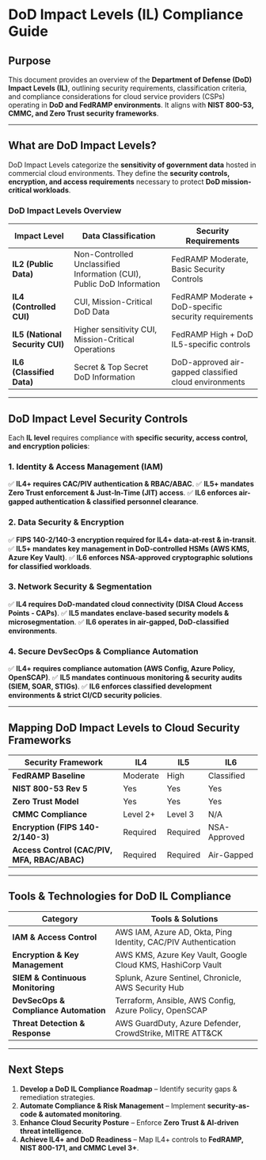 # **DoD Impact Levels (IL) Compliance Guide**

## **Purpose**
This document provides an overview of the **Department of Defense (DoD) Impact Levels (IL)**, outlining security requirements, classification criteria, and compliance considerations for cloud service providers (CSPs) operating in **DoD and FedRAMP environments**. It aligns with **NIST 800-53, CMMC, and Zero Trust security frameworks**.

---

## **What are DoD Impact Levels?**
DoD Impact Levels categorize the **sensitivity of government data** hosted in commercial cloud environments. They define the **security controls, encryption, and access requirements** necessary to protect **DoD mission-critical workloads**.

### **DoD Impact Levels Overview**
| **Impact Level** | **Data Classification** | **Security Requirements** |
|-----------------|----------------------|-------------------------|
| **IL2 (Public Data)** | Non-Controlled Unclassified Information (CUI), Public DoD Information | FedRAMP Moderate, Basic Security Controls |
| **IL4 (Controlled CUI)** | CUI, Mission-Critical DoD Data | FedRAMP Moderate + DoD-specific security requirements |
| **IL5 (National Security CUI)** | Higher sensitivity CUI, Mission-Critical Operations | FedRAMP High + DoD IL5-specific controls |
| **IL6 (Classified Data)** | Secret & Top Secret DoD Information | DoD-approved air-gapped classified cloud environments |

---

## **DoD Impact Level Security Controls**
Each **IL level** requires compliance with **specific security, access control, and encryption policies**:

### **1. Identity & Access Management (IAM)**
✅ **IL4+ requires CAC/PIV authentication & RBAC/ABAC**.
✅ **IL5+ mandates Zero Trust enforcement & Just-In-Time (JIT) access**.
✅ **IL6 enforces air-gapped authentication & classified personnel clearance**.

### **2. Data Security & Encryption**
✅ **FIPS 140-2/140-3 encryption required for IL4+ data-at-rest & in-transit**.
✅ **IL5+ mandates key management in DoD-controlled HSMs (AWS KMS, Azure Key Vault)**.
✅ **IL6 enforces NSA-approved cryptographic solutions for classified workloads**.

### **3. Network Security & Segmentation**
✅ **IL4 requires DoD-mandated cloud connectivity (DISA Cloud Access Points - CAPs)**.
✅ **IL5 mandates enclave-based security models & microsegmentation**.
✅ **IL6 operates in air-gapped, DoD-classified environments**.

### **4. Secure DevSecOps & Compliance Automation**
✅ **IL4+ requires compliance automation (AWS Config, Azure Policy, OpenSCAP)**.
✅ **IL5 mandates continuous monitoring & security audits (SIEM, SOAR, STIGs)**.
✅ **IL6 enforces classified development environments & strict CI/CD security policies**.

---

## **Mapping DoD Impact Levels to Cloud Security Frameworks**
| **Security Framework** | **IL4** | **IL5** | **IL6** |
|---------------------|------|------|------|
| **FedRAMP Baseline** | Moderate | High | Classified |
| **NIST 800-53 Rev 5** | Yes | Yes | Yes |
| **Zero Trust Model** | Yes | Yes | Yes |
| **CMMC Compliance** | Level 2+ | Level 3 | N/A |
| **Encryption (FIPS 140-2/140-3)** | Required | Required | NSA-Approved |
| **Access Control (CAC/PIV, MFA, RBAC/ABAC)** | Required | Required | Air-Gapped |

---

## **Tools & Technologies for DoD IL Compliance**
| **Category** | **Tools & Solutions** |
|-------------|-----------------------|
| **IAM & Access Control** | AWS IAM, Azure AD, Okta, Ping Identity, CAC/PIV Authentication |
| **Encryption & Key Management** | AWS KMS, Azure Key Vault, Google Cloud KMS, HashiCorp Vault |
| **SIEM & Continuous Monitoring** | Splunk, Azure Sentinel, Chronicle, AWS Security Hub |
| **DevSecOps & Compliance Automation** | Terraform, Ansible, AWS Config, Azure Policy, OpenSCAP |
| **Threat Detection & Response** | AWS GuardDuty, Azure Defender, CrowdStrike, MITRE ATT&CK |

---

## **Next Steps**
1. **Develop a DoD IL Compliance Roadmap** – Identify security gaps & remediation strategies.
2. **Automate Compliance & Risk Management** – Implement **security-as-code & automated monitoring**.
3. **Enhance Cloud Security Posture** – Enforce **Zero Trust & AI-driven threat intelligence**.
4. **Achieve IL4+ and DoD Readiness** – Map IL4+ controls to **FedRAMP, NIST 800-171, and CMMC Level 3+**.

